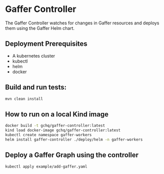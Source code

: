 Gaffer Controller
=======================

The Gaffer Controller watches for changes in Gaffer resources and deploys them
using the Gaffer Helm chart.

## Deployment Prerequisites
* A kubernetes cluster
* kubectl
* helm
* docker

## Build and run tests:
```bash
mvn clean install
```

## How to run on a local Kind image

```bash
docker build -t gchq/gaffer-controller:latest
kind load docker-image gchq/gaffer-controller:latest
kubectl create namespace gaffer-workers
helm install gaffer-controller ./deploy/helm -n gaffer-workers
```

## Deploy a Gaffer Graph using the controller
```bash
kubectl apply example/add-gaffer.yaml
```
